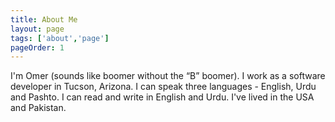 ```yaml
---
title: About Me
layout: page
tags: ['about','page']
pageOrder: 1
---
```


I'm Omer (sounds like boomer without the “B” <span class="line-through">b</span>oomer). I work as a software developer in Tucson, Arizona. I can speak three languages - English, Urdu and Pashto. I can read and write in English and Urdu. I've lived in the USA and Pakistan.

<!--
###Favorite Books
* [Professional JavaScript for Web Developers Third Edition](http://www.wrox.com/WileyCDA/WroxTitle/Professional-JavaScript-for-Web-Developers-3rd-Edition.productCd-1118026691.html) This was the book that taught me JavaScript. I still keep it at my desk as a reference.

###Favorite Applications

* [f.lux](http://justgetflux.com/) Adapt your computer display to the time of the day.
* [Sublime Text](http://www.sublimetext.com/2) I do most of my work now in Sublime Text. I'm not a power user when it comes to text editors. The most power I get is from having [Emmet](http://emmet.io/) installed and the ability to select and edit multiple things at once with `Ctrl-D`.
* [Chrome Canary](https://www.google.com/intl/en/chrome/browser/canary.html)
* [Firefox Aurora](http://www.mozilla.org/en-US/firefox/aurora/?WT.mc_id=fa10sn)
* [Typekit](https://typekit.com/)

####Linux
* [Docker](https://www.docker.io/) Docker has made it really easy for me to install and run applications on Linux.

####Windows

* [Cmder](http://bliker.github.io/cmder/) Great looking command prompt. It's hard to find a command prompt for windows that looks better than Cmder.
* [Fiddler](http://www.telerik.com/fiddler)
 Fantastic for inspecting traffic and extremley useful if you can take the time to learn how to use it. Also add the [Syntax-Highlighting Add-Ons](http://www.telerik.com/fiddler/add-ons) so you can edit rules for Fiddler.
 * [Intruder21](http://yamagata.int21h.jp/tool/intruder21/) I came across this extension while going through a security course and it proved to be very useful for illustrating how easily an insecure connection can be manipulated.
* [SharpKeys](http://sharpkeys.codeplex.com/) Easily remap keyboard keys
* [Github for Windows](https://windows.github.com/)
* [7Zip](http://www.7-zip.org/)

####OS X
* [Homebrew](http://brew.sh/)

###Favorite NPM packages
* [azure cli](https://www.npmjs.org/package/azure-cli)
* [docpad](https://www.npmjs.org/package/docpad)
* [gulp](https://www.npmjs.org/package/gulp)
* [grunt](https://www.npmjs.org/package/grunt)
* [nodeschool.io](http://http://nodeschool.io/)
* [http-server](https://www.npmjs.org/package/http-server) Don't need Python's SimpleHTTPServer anymore

###Chrome extensions
* [Ghostery](https://www.ghostery.com/en/)

###Video Games
* Grim Fandango
* KOTOR
* Mass Effect Series

###The Broncos.
-->
<!-- 
MDN profile https://developer.mozilla.org/en-US/profiles/OWaz
Github https://github.com/thewazir
StackOverflow https://stackoverflow.com/users/1650294/owaz
Twitter https://twitter.com/thewazir
-->